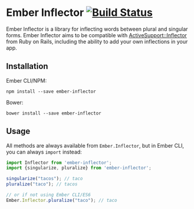 # Ember Inflector [![Build Status](https://travis-ci.org/stefanpenner/ember-inflector.png?branch=master)](https://travis-ci.org/stefanpenner/ember-inflector)

Ember Inflector is a library for inflecting words between plural and singular forms. Ember Inflector aims to be compatible with [ActiveSupport::Inflector](http://api.rubyonrails.org/classes/ActiveSupport/Inflector.htm) from Ruby on Rails, including the ability to add your own inflections in your app.

## Installation

Ember CLI/NPM:

`npm install --save ember-inflector`

Bower:

`bower install --save ember-inflector`

## Usage

All methods are always available from `Ember.Inflector`, but in Ember CLI, you can always `import` instead:

```javascript
import Inflector from 'ember-inflector';
import {singularize, pluralize} from 'ember-inflector';

singularize("tacos"); // taco
pluralize("taco"); // tacos

// or if not using Ember CLI/ES6
Ember.Inflector.pluralize("taco"); // taco
```
